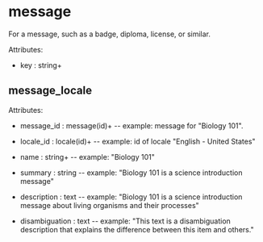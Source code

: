 # message

For a message, such as a badge, diploma, license, or similar.

Attributes:

* key : string+


## message_locale

Attributes:

* message_id : message(id)+ -- example: message for "Biology 101".

* locale_id : locale(id)+ -- example: id of locale "English - United States"

* name : string+ -- example: "Biology 101"

* summary : string -- example: "Biology 101 is a science introduction message"

* description : text -- example: "Biology 101 is a science introduction message about living organisms and their processes"

* disambiguation : text -- example: "This text is a disambiguation description that explains the difference between this item and others."
